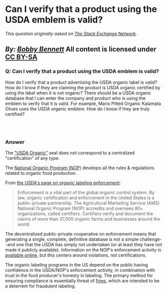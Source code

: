 # Can I verify that a product using the USDA emblem is valid?

_This question originally asked on [The Stack Exchange Network](https://cooking.stackexchange.com/q/122370)._

_By: [Bobby Bennett](https://cooking.stackexchange.com/u/101715)_
All content is licensed under [CC BY-SA](https://creativecommons.org/licenses/by-sa/4.0/)
<br>
--------------------------------------------
### Q: Can I verify that a product using the USDA emblem is valid?
<p>How do I verify that a product advertising the USDA organic label is valid? How do I know if they are claiming the product is USDA organic certified by using the label when it is not organic? There should be a USDA organic database that I can enter the company and product who is using the emblem to verify that it is valid. For example, Mario Pitted Organic Kalamata Olives uses the USDA organic emblem. How do I know if they are truly certified?</p>

<br><br>
### Answer 
<p>The <a href="https://www.ams.usda.gov/rules-regulations/organic/organic-seal" rel="nofollow noreferrer">&quot;USDA Organic&quot;</a> seal does not correspond to a centralized &quot;certification&quot; of any type.</p>
<p>The <a href="https://www.ams.usda.gov/rules-regulations/organic" rel="nofollow noreferrer">National Organic Program (NOP)</a> develops all the rules &amp; regulations related to organic food production.</p>
<p>From <a href="https://www.ams.usda.gov/services/enforcement/organic" rel="nofollow noreferrer">the USDA's page on organic labeling enforcement</a>:</p>
<blockquote>
<p>Enforcement is a vital part of the global organic control system. By law, organic certification and enforcement in the United States is a public-private partnership. The Agricultural Marketing Service (AMS) National Organic Program (NOP) accredits and oversees 80+ organizations, called certifiers. Certifiers verify and document the claims of more than 37,000 organic farms and businesses around the world.</p>
</blockquote>
<p>The decentralized public-private cooperative on enforcement means that generating a single, complete, definitive database is not a simple challenge--and one that the USDA has simply not undertaken (or at least they have not made it publicly available). Information on the NOP's enforcement activity is <a href="https://www.ams.usda.gov/services/enforcement/organic-enforcement-activity" rel="nofollow noreferrer">available online</a>, but this centers around violations, not certifications.</p>
<p>The organic labeling programs in the US depend on the public having confidence in the USDA/NOP's enforcement activity, in combination with trust in the food producer's honesty in labeling. The primary method for ensuring compliance is essentially threat of <a href="https://www.ecfr.gov/current/title-7/subtitle-A/part-3#3.91" rel="nofollow noreferrer">fines</a>, which are intended to be a deterrent for fraudulent labeling.</p>

